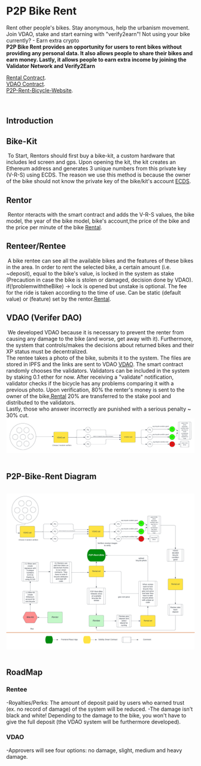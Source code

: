 # P2P Bike Rent
Rent other people's bikes. Stay anonymous, help the urbanism movement. Join VDAO, stake and start earning with "verify2earn"! Not using your bike currently? - Earn extra crypto
<br />
**P2P Bike Rent provides an opportunity for users to rent bikes without providing any personal data. It
also allows people to share their bikes and earn money. Lastly, it allows people to earn extra income by joining the Validator Network and Verify2Earn**

[Rental Contract](https://rinkeby.etherscan.io/address/0x912c973E6A3DAdaee3FBDe072052d627Ece6829B).
<br />
[VDAO Contract](https://rinkeby.etherscan.io/address/0x07980Fae9E884c5C72C98cBDf40e0aD70739FFac). <br />
[P2P-Rent-Bicycle-Website](https://p2p-bike-rental.vercel.app/quickstart). <br />

​
## Introduction
 
## Bike-Kit
​
To Start, Rentors should first buy a bike-kit, a custom hardware that includes led screen and gps. 
Upon opening the kit, the kit creates an Ethereum address and generates 3 unique numbers from this private key 
(V-R-S) using ECDS. The reason we use this method is because the owner of the bike should not know the private key of the bike/kit's account [ECDS](SignedMessageVerifier).
​

## Rentor
​
Rentor nteracts with the smart contract and adds the V-R-S values, the bike model,
the year of the bike model, bike's account,the price of the bike and the price per minute of the bike [Rental](src/contract/Rental.sol).
​

## Renteer/Rentee
​
A bike rentee can see all the available bikes and the features of these bikes in the area.
In order to rent the selected bike, a certain amount (i.e. ~deposit), equal to the bike's value, is locked in the system as stake
(Precaution in case the bike is stolen or damaged, decision done by VDAO). if(!problemwiththeBike) -> lock is opened but unstake is optional. 
The fee for the ride is taken according to the time of use. Can be static (default value) or (feature) set by the rentor.[Rental](src/contract/Rental.sol).
​

## VDAO (Verifer DAO)
​
We developed VDAO because it is necessary to prevent the renter from causing any damage to the bike (and worse, get away with it). Furthermore, the system that controls/makes the decisions about returned bikes and their XP status must be decentralized. <br />
The rentee takes a photo of the bike, submits it to the system. The files are stored in IPFS and the links are sent to VDAO [VDAO](src/contract/VDAO.sol). The smart contract randomly chooses the validators. Validators can be 
included in the system by staking 0.1 ether for now. After receiving a "validate" notification, validator checks if the bicycle has any problems comparing it with a previous photo. Upon verification, 80% the renter's money is sent to the owner of the bike,[Rental](src/contract/Rental.sol) 20% are transferred to the stake pool and distributed to the validators. <br />
Lastly, those who answer incorrectly are punished with a serious penalty ~ 30% cut. ![Graph](assets/VDAO.png)
​

## P2P-Bike-Rent Diagram
​
![Graph](assets/P2P-Rent-Bicycle.png)
​

## RoadMap

### Rentee
-Royalties/Perks: The amount of deposit paid by users who earned trust (ex. no record of damage) of the system will be reduced.
-The damage isn't black and white! Depending to the damage to the bike, you won't have to give the full deposit (the VDAO system will be furthermore developed).
### VDAO
-Approvers will see four options: no damage, slight, medium and heavy damage.
